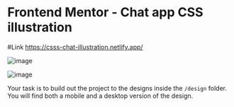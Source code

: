# Frontend Mentor - Chat app CSS illustration
#Link
https://csss-chat-illustration.netlify.app/

![image](https://user-images.githubusercontent.com/25538870/194185898-55d6980e-238e-4a9d-952b-873e10ae6f30.png)

![image](https://user-images.githubusercontent.com/25538870/194185941-16a61c7f-b8f0-453c-8e0d-a9596d6f8652.png)


Your task is to build out the project to the designs inside the `/design` folder. You will find both a mobile and a desktop version of the design. 
